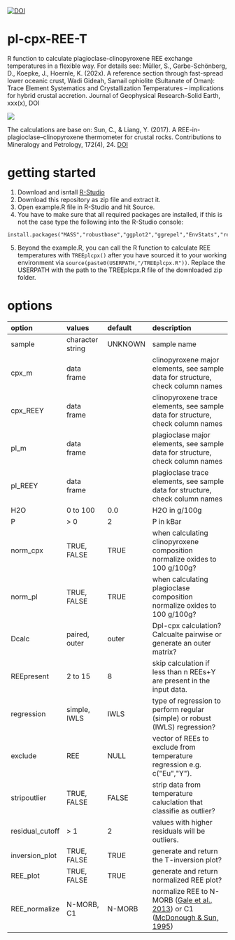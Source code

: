 [![DOI](https://raw.githubusercontent.com/thewoodsofcoding/pl-cpx-REE-T/main/img/doi.svg)](https://zenodo.org/badge/latestdoi/427775377)
# pl-cpx-REE-T
R function to calculate plagioclase-clinopyroxene REE exchange temperatures in a flexible way.
For details see: Müller, S., Garbe-Schönberg, D., Koepke, J., Hoernle, K. (202x). A reference section through fast-spread lower oceanic crust, Wadi Gideah, Samail ophiolite (Sultanate of Oman): Trace Element Systematics and Crystallization Temperatures – implications for hybrid crustal accretion. Journal of Geophysical Research-Solid Earth, xxx(x), DOI

![](https://raw.githubusercontent.com/thewoodsofcoding/pl-cpx-REE-T/main/img/inversion.jpg)

The calculations are base on: Sun, C., & Liang, Y. (2017). A REE-in-plagioclase–clinopyroxene thermometer for crustal rocks. Contributions to Mineralogy and Petrology, 172(4), 24. [DOI](http://doi.org/10.1007/s00410-016-1326-9)

# getting started
1. Download and isntall [R-Studio](https://www.rstudio.com/products/rstudio/download/)
2. Download this repository as zip file and extract it.
3. Open example.R file in R-Studio and hit Source.
4. You have to make sure that all required packages are installed, if this is not the case type the following into the R-Studio console:
```
install.packages("MASS","robustbase","ggplot2","ggrepel","EnvStats","reshape2","ggpubr")
```
5. Beyond the example.R, you can call the R function to calculate REE temperatures with `TREEplcpx()` after you have sourced it to your working environment via `source(paste0(USERPATH,"/TREEplcpx.R"))`. Replace the USERPATH with the path to the TREEplcpx.R file of the downloaded zip folder.

# options
| option          | values           |default    | description                                                                  
|:----------------|:-----------------|:----------|:-----------------------------------------------------------------------------|
| sample          | character string | UNKNOWN   | sample name                                                                  
| cpx_m           | data frame       |           | clinopyroxene major elements, see sample data for structure, check column names
| cpx_REEY        | data frame       |           | clinopyroxene trace elements, see sample data for structure, check column names
| pl_m            | data frame       |           | plagioclase major elements, see sample data for structure, check column names
| pl_REEY         | data frame       |           | plagioclase trace elements, see sample data for structure, check column names
| H2O             | 0 to 100         | 0.0       | H2O in g/100g
| P               | > 0              | 2         | P in kBar
| norm_cpx        | TRUE, FALSE      | TRUE      | when calculating clinopyroxene composition normalize oxides to 100 g/100g?
| norm_pl         | TRUE, FALSE      | TRUE      | when calculating plagioclase composition normalize oxides to 100 g/100g?
| Dcalc           | paired, outer    | outer     | Dpl-cpx calculation? Calcualte pairwise or generate an outer matrix?
| REEpresent      | 2 to 15          | 8         | skip calculation if less than n REEs+Y are present in the input data.
| regression      | simple, IWLS     | IWLS      | type of regression to perform regular (simple) or robust (IWLS) regression?
| exclude         | REE              | NULL      | vector of REEs to exclude from temperature regression e.g. c("Eu","Y").
| stripoutlier    | TRUE, FALSE      | FALSE     | strip data from temperature caluclation that classifie as outlier?
| residual_cutoff | > 1              | 2         | values with higher residuals will be outliers.
| inversion_plot  | TRUE, FALSE      | TRUE      | generate and return the T-inversion plot?
| REE_plot        | TRUE, FALSE      | TRUE      | generate and return normalized REE plot?
| REE_normalize   | N-MORB, C1       | N-MORB    | normalize REE to N-MORB ([Gale et al., 2013](http://doi.org/10.1029/2012GC004334)) or C1 ([McDonough & Sun, 1995](http://doi.org/10.1016/0009-2541(94)00140-4))
